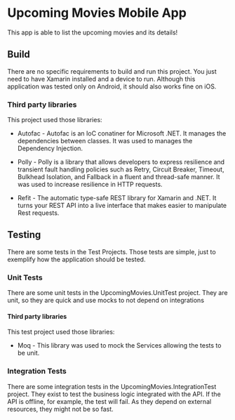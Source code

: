 # Upcoming Movies Mobile App

This app is able to list the upcoming movies and its details!

## Build
There are no specific requirements to build and run this project. You just need to have Xamarin installed and a device to run.
Although this application was tested only on Android, it should also works fine on iOS.

### Third party libraries
This project used those libraries:

* Autofac - Autofac is an IoC conatiner for Microsoft .NET. It manages the dependencies between classes. It was used to manages the Dependency Injection.

* Polly - Polly is a library that allows developers to express resilience and transient fault handling policies such as Retry, Circuit Breaker, Timeout, Bulkhead Isolation, and Fallback in a fluent and thread-safe manner. It was used to increase resilience in HTTP requests.

* Refit - The automatic type-safe REST library for Xamarin and .NET.  It turns your REST API into a live interface that makes easier to manipulate Rest requests.

## Testing
There are some tests in the Test Projects. Those tests are simple, just to exemplify how the application should be tested. 

### Unit Tests
There are some unit tests in the UpcomingMovies.UnitTest project.
They are unit, so they are quick and use mocks to not depend on integrations

#### Third party libraries
This test project used those libraries:

* Moq - This library was used to mock the Services allowing the tests to be unit.

### Integration Tests
There are some integration tests in the UpcomingMovies.IntegrationTest project.
They exist to test the business logic integrated with the API. If the API is offline, for example, the test will fail. 
As they depend on external resources, they might not be so fast.